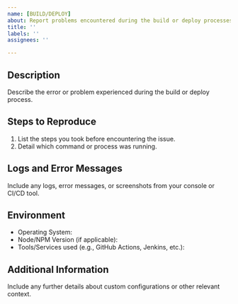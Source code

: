 ```yaml
---
name: [BUILD/DEPLOY]
about: Report problems encountered during the build or deploy processes
title: ''
labels: ''
assignees: ''

---
```


## Description
Describe the error or problem experienced during the build or deploy process.

## Steps to Reproduce
1. List the steps you took before encountering the issue.
2. Detail which command or process was running.

## Logs and Error Messages
Include any logs, error messages, or screenshots from your console or CI/CD tool.

## Environment
- Operating System:
- Node/NPM Version (if applicable):
- Tools/Services used (e.g., GitHub Actions, Jenkins, etc.):

## Additional Information
Include any further details about custom configurations or other relevant context.
